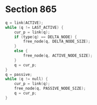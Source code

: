 # Section 865

```c << Clean up the memory by removing the break nodes >>=
q = link(ACTIVE);
while (q != LAST_ACTIVE) {
    cur_p = link(q);
    if (type(q) == DELTA_NODE) {
        free_node(q, DELTA_NODE_SIZE);
    }
    else {
        free_node(q, ACTIVE_NODE_SIZE);
    }
    q = cur_p;
}
q = passive;
while (q != null) {
    cur_p = link(q);
    free_node(q, PASSIVE_NODE_SIZE);
    q = cur_p;
}
```
